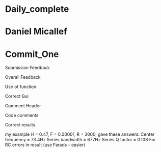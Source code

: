 # Daily_complete
# Daniel Micallef 
# Commit_One

Submission Feedback

Overall Feedback

Use of function 

Correct Gui

Comment Header

Code comments 

Correct results

my example H = 0.47, F = 0.00001, R = 2000, gave these answers:
Center frequency = 73.4Hz
Series bandwidth = 677Hz
Series Q factor = 0.108
For RC errors in result (use Farads - easier)
